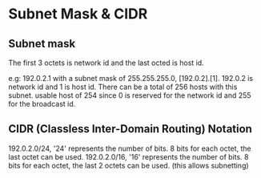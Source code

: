 # Subnet Mask & CIDR

## Subnet mask

The first 3 octets is network id and the last octed is host id.

e.g: 192.0.2.1 with a subnet mask of 255.255.255.0, [192.0.2].[1].
192.0.2 is network id and 1 is host id.
There can be a total of 256 hosts with this subnet.
usable host of 254 since 0 is reserved for the network id and 255 for the broadcast id.

## CIDR (Classless Inter-Domain Routing) Notation

192.0.2.0/24, '24' represents the number of bits. 8 bits for each octet, the last octet can be used.
192.0.2.0/16, '16' represents the number of bits. 8 bits for each octet, the last 2 octets can be used. (this allows subnetting)
